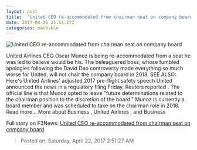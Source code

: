 ```yaml
---
layout: post
title:  "United CEO re-accommodated from chairman seat on company board"
date: 2017-04-21 21:51:27Z
categories: mashable
---
```


![United CEO re-accommodated from chairman seat on company board](http://i.amz.mshcdn.com/wgq8jhj3C1wtPKy-nLLJ1UR-P3w=/1200x630/2017%2F04%2F21%2F5c%2F52bbcb766044427292b202f39d920ec1.f36a7.jpg)

United Airlines CEO Oscar Munoz is being re-accommodated from a seat he was led to believe would be his. The beleaguered boss, whose fumbled apologies following the David Dao controversy made everything so much worse for United, will not chair the company board in 2018. SEE ALSO: Here's United Airlines' adjusted 2017 pre-flight safety speech United announced the news in a regulatory filing Friday, Reuters reported . The official line is that Munoz opted to leave "future determinations related to the chairman position to the discretion of the board." Munoz is currently a board member and was scheduled to take on the chairman role in 2018. Read more... More about Business , United Airlines , and Business


Full story on F3News: [United CEO re-accommodated from chairman seat on company board](http://www.f3nws.com/n/4tNUZB)

> Posted on: Saturday, April 22, 2017 2:51:27 AM
